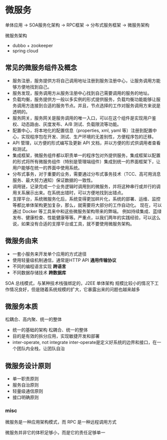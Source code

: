 # 微服务

单体应用 -> SOA服务化架构 -> RPC框架 -> 分布式服务框架 -> 微服务架构

微服务架构 
* dubbo + zookeeper
* spring cloud

## 常见的微服务组件及概念

* 服务注册，服务提供方将自己调用地址注册到服务注册中心，让服务调用方能够方便地找到自己。
* 服务发现，服务调用方从服务注册中心找到自己需要调用的服务的地址。
* 负载均衡，服务提供方一般以多实例的形式提供服务，负载均衡功能能够让服务调用方连接到合适的服务节点。并且，节点选择的工作对服务调用方来说是透明的。
* 服务网关，服务网关是服务调用的唯一入口，可以在这个组件是实现用户鉴权、动态路由、灰度发布、A/B 测试、负载限流等功能。
* 配置中心，将本地化的配置信息（properties, xml, yaml 等）注册到配置中心，实现程序包在开发、测试、生产环境的无差别性，方便程序包的迁移。
* API 管理，以方便的形式编写及更新 API 文档，并以方便的形式供调用者查看和测试。
* 集成框架，微服务组件都以职责单一的程序包对外提供服务，集成框架以配置的形式将所有微服务组件（特别是管理端组件）集成到统一的界面框架下，让用户能够在统一的界面中使用系统。
* 分布式事务，对于重要的业务，需要通过分布式事务技术（TCC、高可用消息服务、最大努力通知）保证数据的一致性。
* 调用链，记录完成一个业务逻辑时调用到的微服务，并将这种串行或并行的调用关系展示出来。在系统出错时，可以方便地找到出错点。
* 支撑平台，系统微服务化后，系统变得更加碎片化，系统的部署、运维、监控等都比单体架构更加复杂，那么，就需要将大部分的工作自动化。
现在，可以通过 Docker 等工具来中和这些微服务架构带来的弊端。 例如持续集成、蓝绿发布、健康检查、性能健康等等。严重点，以我们两年的实践经验，可以这么说，如果没有合适的支撑平台或工具，就不要使用微服务架构。


## 微服务由来

* 一套小服务来开发单个应用的方式途径
* 使用轻量级机制通信，通常是HTTP API **通用传输协议**
* 不同的编程语言实现 **跨语言**
* 不同数据存储技术 **跨数据库**

SOA 总线模式，与某种技术栈强绑定的，J2EE
单体架构 规模比较小的情况下工作情况良好，但是随着系统规模的扩大，它暴露出来的问题也越来越多

## 微服务本质

松耦合、高内聚、统一的整体

* 统一的基础的架构 松耦合、统一的整体
* 目的是有效的拆分应用，实现敏捷开发和部署
* inter-operate, not integrate inter-operate是定义好系统的边界和接口，在一个团队内全栈，让团队自治

## 微服务设计原则

* 单一职责原则
* 服务自治原则
* 轻量级通信原则
* 接口明确原则

### misc

微服务是一种应用架构模式，而 RPC 是一种远程调用方式

微服务并非它的体积足够小，而是它的责任足够单一

